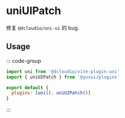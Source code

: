 # uniUIPatch

修复 `@dcloudio/uni-ui` 的 bug.

## Usage

::: code-group

```js [vite.config.js]
import uni from '@dcloudio/vite-plugin-uni'
import { uniUIPatch } from '@yusui/plugins'

export default {
  plugins: [uni(), uniUIPatch()]
}
```

:::

